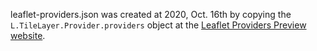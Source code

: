 leaflet-providers.json was created at 2020, Oct. 16th by copying the `L.TileLayer.Provider.providers` object at the [Leaflet Providers Preview website](https://leaflet-extras.github.io/leaflet-providers/preview/).
